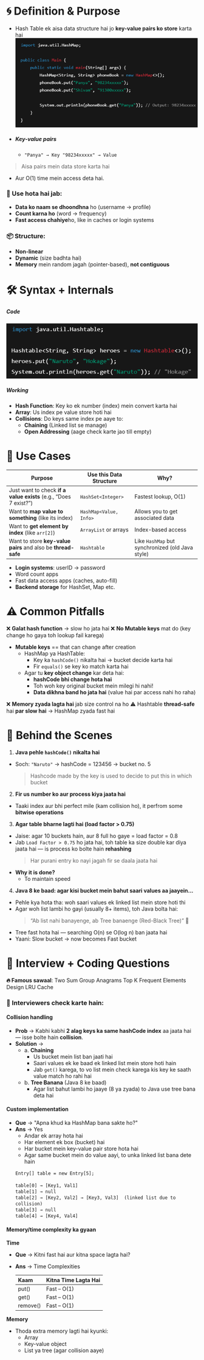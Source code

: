 # 🌀 Definition & Purpose
* Hash Table ek aisa data structure hai jo **key-value pairs ko store** karta hai 
![alt text](src/hashtable.png)
* ##### Key-value pairs
  * `"Panya" → Key
    "98234xxxxx" → Value`
> Aisa pairs mein data store karta hai
* Aur O(1) time mein access deta hai.

### 📌 Use hota hai jab:
* **Data ko naam se dhoondhna** ho (username → profile)
* **Count karna ho** (word → frequency)
* **Fast access chahiye**ho, like in caches or login systems

### 📦 Structure:
* **Non-linear**
* **Dynamic** (size badhta hai)
* **Memory** mein random jagah (pointer-based), **not contiguous**

# 🛠️ Syntax + Internals
##### Code
![alt text](src/hashtable2.png)

##### Working
* **Hash Function**: Key ko ek number (index) mein convert karta hai
* **Array**: Us index pe value store hoti hai
* **Collisions**: Do keys same index pe aaye to:
  * **Chaining** (Linked list se manage)
  * **Open Addressing** (aage check karte jao till empty)

# 🎯 Use Cases

| Purpose                                                          | Use this Data Structure | Why?                                             |
| ---------------------------------------------------------------- | ----------------------- | ------------------------------------------------ |
| Just want to check **if a value exists** (e.g., “Does 7 exist?”) | `HashSet<Integer>`      | Fastest lookup, O(1)                             |
| Want to **map value to something** (like its index)              | `HashMap<Value, Info>`  | Allows you to get associated data                |
| Want to **get element by index** (like `arr[2]`)                 | `ArrayList` or arrays   | Index-based access                               |
| Want to store **key-value pairs** and also be **thread-safe**    | `Hashtable`             | Like `HashMap` but synchronized (old Java style) |


* **Login systems**: userID → password
* Word count apps
* Fast data access apps (caches, auto-fill)
* **Backend storage** for HashSet, Map etc.

# ⚠️ Common Pitfalls
❌ **Galat hash function** → slow ho jata hai
❌ **No Mutable keys** mat do (key change ho gaya toh lookup fail karega)
  * **Mutable keys** == that can change after creation
    * HashMap ya HashTable:
      * Key ka `hashCode()` nikalta hai → bucket decide karta hai
      * Fir `equals()` se key ko match karta hai
    * Agar tu **key object change** kar deta hai:
      * **hashCode bhi change hota hai**
      * Toh woh key original bucket mein milegi hi nahi!
      * **Data dikhna band ho jata hai** (value hai par access nahi ho raha)
  
❌ **Memory zyada lagta hai** jab size control na ho
⚠️ Hashtable **thread-safe** hai **par slow hai** → HashMap zyada fast hai

# 🧠 Behind the Scenes
1. **Java pehle `hashCode()` nikalta hai**
* Soch: `"Naruto"` → hashCode = 123456 → bucket no. 5
  > Hashcode made by the key is used to decide to put this in which bucket

2. **Fir us number ko aur process kiya jaata hai**
* Taaki index aur bhi perfect mile (kam collision ho), it perfrom some **bitwise operations**

3. **Agar table bharne lagti hai (load factor > 0.75)**
* Jaise: agar 10 buckets hain, aur 8 full ho gaye = load factor = 0.8
* Jab `Load Factor > 0.75` ho jata hai, toh table ka size double kar diya jaata hai — is process ko bolte hain **rehashing**
  > Har purani entry ko nayi jagah fir se daala jaata hai
* **Why it is done?**
  * To maintain speed
  
4. **Java 8 ke baad: agar kisi bucket mein bahut saari values aa jaayein...**
* Pehle kya hota tha: woh saari values ek linked list mein store hoti thi
* Agar woh list lambi ho gayi (usually 8+ items), toh Java bolta hai:
  > “Ab list nahi banayenge, ab Tree banaenge (Red-Black Tree)” 🌲
* Tree fast hota hai — searching O(n) se O(log n) ban jaata hai
* Yaani: Slow bucket → now becomes Fast bucket 

# 🧩 Interview + Coding Questions
**🔥 Famous sawaal**:
Two Sum
Group Anagrams
Top K Frequent Elements
Design LRU Cache

### **🎯 Interviewers check karte hain**:
#### **Collision handling**
* **Prob** -> Kabhi kabhi **2 alag keys ka same hashCode index** aa jaata hai — isse bolte hain **collision**.
* **Solution** -> 
  * a. **Chaining**
    * Us bucket mein list ban jaati hai
    * Saari values ek ke baad ek linked list mein store hoti hain
    * Jab `get()` karega, to vo list mein check karega kis key ke saath value match ho rahi hai
  * b. **Tree Banana** (Java 8 ke baad)
     * Agar list bahut lambi ho jaaye (8 ya zyada) to Java use tree bana deta hai
    
#### **Custom implementation**
* **Que** -> "Apna khud ka HashMap bana sakte ho?"
* **Ans** -> Yes
  * Andar ek array hota hai
  * Har element ek box (bucket) hai
  * Har bucket mein key-value pair store hota hai
  * Agar same bucket mein do value aayi, to unka linked list bana dete hain
  ```
  Entry[] table = new Entry[5];

  table[0] → [Key1, Val1]  
  table[1] → null  
  table[2] → [Key2, Val2] → [Key3, Val3]  (linked list due to collision)  
  table[3] → null  
  table[4] → [Key4, Val4]
  ```
  
#### **Memory/time complexity ka gyaan**
**Time**
* **Que** -> Kitni fast hai aur kitna space lagta hai?
* **Ans** -> Time Complexities

  | Kaam     | Kitna Time Lagta Hai |
  | -------- | -------------------- |
  | put()    | Fast – O(1)          |
  | get()    | Fast – O(1)          |
  | remove() | Fast – O(1)          |

**Memory**
  * Thoda extra memory lagti hai kyunki:
    * Array
    * Key-value object
    * List ya tree (agar collision aaye)